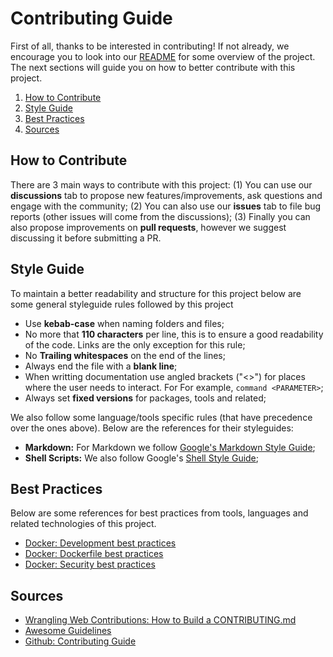 <!-- TODO: Update this document -->
# Contributing Guide

First of all, thanks to be interested in contributing! If not already, we encourage you to look into our
[README](README.md) for some overview of the project. The next sections will guide you on how to better
contribute with this project.

1. [How to Contribute](#how-to-contribute)
1. [Style Guide](#style-guide)
1. [Best Practices](#best-practices)
1. [Sources](#sources)

## How to Contribute

There are 3 main ways to contribute with this project: (1) You can use our **discussions** tab to propose new
features/improvements, ask questions and engage with the community; (2) You can also use our **issues** tab
to file bug reports (other issues will come from the discussions); (3) Finally you can also propose
improvements on **pull requests**, however we suggest discussing it before submitting a PR.

## Style Guide

To maintain a better readability and structure for this project below are some general styleguide rules
followed by this project

- Use **kebab-case** when naming folders and files;
- No more that **110 characters** per line, this is to ensure a good readability of the code. Links are the
only exception for this rule;
- No **Trailing whitespaces** on the end of the lines;
- Always end the file with a **blank line**;
- When writting documentation use angled brackets ("<>") for places where the user needs to interact. For
For example, `command <PARAMETER>`;
- Always set **fixed versions** for packages, tools and related;

We also follow some language/tools specific rules (that have precedence over the ones above). Below are the
references for their styleguides:

- **Markdown:** For Markdown we follow
[Google's Markdown Style Guide](https://google.github.io/styleguide/docguide/style.html);
- **Shell Scripts:** We also follow Google's
[Shell Style Guide](https://google.github.io/styleguide/shellguide.html);

## Best Practices

Below are some references for best practices from tools, languages and related technologies of this project.

- [Docker: Development best practices](https://docs.docker.com/develop/dev-best-practices/)
- [Docker: Dockerfile best practices](https://docs.docker.com/develop/develop-images/dockerfile_best-practices/)
- [Docker: Security best practices](https://docs.docker.com/develop/security-best-practices/)

## Sources

- [Wrangling Web Contributions: How to Build a CONTRIBUTING.md](https://mozillascience.github.io/working-open-workshop/contributing/)
- [Awesome Guidelines](https://github.com/Kristories/awesome-guidelines)
- [Github: Contributing Guide](https://github.com/github/docs/blob/main/CONTRIBUTING.md)
